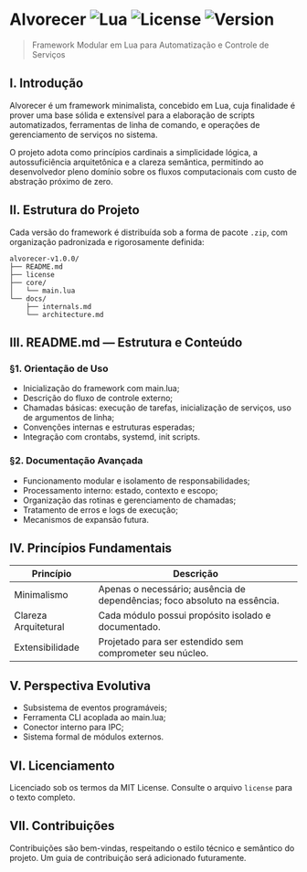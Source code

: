
# Alvorecer  ![Lua](https://img.shields.io/badge/Lua-000080?style=flat&logo=lua&logoColor=white) ![License](https://img.shields.io/badge/license-MIT-blue.svg) ![Version](https://img.shields.io/badge/version-v1.0.0-informational)

> Framework Modular em Lua para Automatização e Controle de Serviços

## I. Introdução

Alvorecer é um framework minimalista, concebido em Lua, cuja finalidade é prover uma base sólida e extensível para a elaboração de scripts automatizados, ferramentas de linha de comando, e operações de gerenciamento de serviços no sistema.  

O projeto adota como princípios cardinais a simplicidade lógica, a autossuficiência arquitetônica e a clareza semântica, permitindo ao desenvolvedor pleno domínio sobre os fluxos computacionais com custo de abstração próximo de zero.

## II. Estrutura do Projeto

Cada versão do framework é distribuída sob a forma de pacote `.zip`, com organização padronizada e rigorosamente definida:

```
alvorecer-v1.0.0/
├── README.md
├── license
├── core/
│   └── main.lua
└── docs/
    ├── internals.md
    └── architecture.md
```

## III. README.md — Estrutura e Conteúdo

### §1. Orientação de Uso

- Inicialização do framework com main.lua;
- Descrição do fluxo de controle externo;
- Chamadas básicas: execução de tarefas, inicialização de serviços, uso de argumentos de linha;
- Convenções internas e estruturas esperadas;
- Integração com crontabs, systemd, init scripts.

### §2. Documentação Avançada

- Funcionamento modular e isolamento de responsabilidades;
- Processamento interno: estado, contexto e escopo;
- Organização das rotinas e gerenciamento de chamadas;
- Tratamento de erros e logs de execução;
- Mecanismos de expansão futura.

## IV. Princípios Fundamentais

| Princípio          | Descrição                                                                 |
|--------------------|---------------------------------------------------------------------------|
| Minimalismo        | Apenas o necessário; ausência de dependências; foco absoluto na essência. |
| Clareza Arquitetural | Cada módulo possui propósito isolado e documentado.                   |
| Extensibilidade     | Projetado para ser estendido sem comprometer seu núcleo.                |

## V. Perspectiva Evolutiva

- Subsistema de eventos programáveis;
- Ferramenta CLI acoplada ao main.lua;
- Conector interno para IPC;
- Sistema formal de módulos externos.

## VI. Licenciamento

Licenciado sob os termos da MIT License. Consulte o arquivo `license` para o texto completo.

## VII. Contribuições

Contribuições são bem-vindas, respeitando o estilo técnico e semântico do projeto. Um guia de contribuição será adicionado futuramente.
